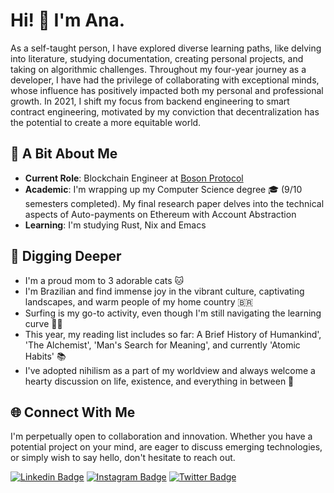 # Hi! 👋 I'm Ana.

As a self-taught person, I have explored diverse learning paths, like delving into literature, studying documentation, creating personal projects, and taking on algorithmic challenges. Throughout my four-year journey as a developer, I have had the privilege of collaborating with exceptional minds, whose influence has positively impacted both my personal and professional growth. In 2021, I shift my focus from backend engineering to smart contract engineering, motivated by my conviction that decentralization has the potential to create a more equitable world.

## 🚀 A Bit About Me
- **Current Role**: Blockchain Engineer at [Boson Protocol](https://www.bosonprotocol.io/)
- **Academic**: I'm wrapping up my Computer Science degree 🎓 (9/10 semesters completed). My final research paper delves into the technical aspects of Auto-payments on Ethereum with Account Abstraction
- **Learning**: I'm studying Rust, Nix and Emacs

## 📖 Digging Deeper

- I'm a proud mom to 3 adorable cats 🐱 
- I'm Brazilian and find immense joy in the vibrant culture, captivating landscapes, and warm people of my home country 🇧🇷
- Surfing is my go-to activity, even though I'm still navigating the learning curve 🏄‍♀️
- This year, my reading list includes so far: A Brief History of Humankind', 'The Alchemist', 'Man's Search for Meaning', and currently 'Atomic Habits' 📚
- I've adopted nihilism as a part of my worldview and always welcome a hearty discussion on life, existence, and everything in between 🌌

## 🌐 Connect With Me

I'm perpetually open to collaboration and innovation. Whether you have a potential project on your mind, are eager to discuss emerging technologies, or simply wish to say hello, don't hesitate to reach out.

[![Linkedin Badge](https://img.shields.io/badge/-LinkedIn-blue?style=flat-square&logo=Linkedin&logoColor=white&link=https://www.linkedin.com/in/anajuliabit/)](https://www.linkedin.com/in/anajuliabit/)
[![Instagram Badge](https://img.shields.io/badge/-Instagram-purple?style=flat-square&logo=Instagram&logoColor=white&link=https://www.instagram.com/anajuliabit/)](https://www.instagram.com/anajuliabit/)
[![Twitter Badge](https://img.shields.io/badge/-Twitter-1DA1F2?style=flat-square&logo=twitter&logoColor=white&link=https://www.twitter.com/anajuliadev)](https://www.twitter.com/anajuliabit)

